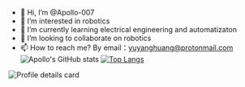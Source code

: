 - 👋 Hi, I’m @Apollo-007
- 👀 I’m interested in robotics
- 🌱 I’m currently learning electrical engineering and automatizaton
- 💞️ I’m looking to collaborate on robotics
- 📫 How to reach me? By email：yuyanghuang@protonmail.com
![Apollo's GitHub stats](https://github-readme-stats.vercel.app/api?username=Apollo-007&show_icons=true&include_all_commits=true&theme=tokyonight) [![Top Langs](https://github-readme-stats.vercel.app/api/top-langs/?username=Apollo-007&layout=compact&theme=tokyonight)](https://github.com/anuraghazra/github-readme-stats)

![Profile details card](http://github-profile-summary-cards.vercel.app/api/cards/profile-details?username=Apollo-007&theme=github_dark)
<!---
Apollo-007/Apollo-007 is a ✨ special ✨ repository because its `README.md` (this file) appears on your GitHub profile.
You can click the Preview link to take a look at your changes.
--->
